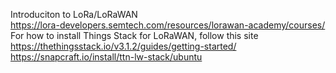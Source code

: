 Introduciton to LoRa/LoRaWAN <br>
https://lora-developers.semtech.com/resources/lorawan-academy/courses/
For how to install Things Stack for LoRaWAN, follow this site <br>
https://thethingsstack.io/v3.1.2/guides/getting-started/ <br>
https://snapcraft.io/install/ttn-lw-stack/ubuntu 
